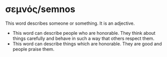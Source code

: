 # σεμνός/semnos
This word describes someone or something. It is an adjective.
* This word can describe people who are honorable. They think about things carefully and behave in such a way that others respect them. 
* This word can describe things which are honorable. They are good and people praise them.
